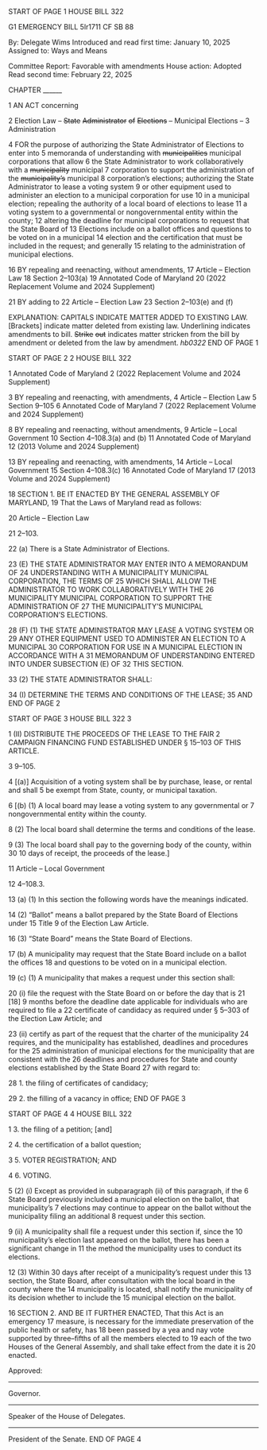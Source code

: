 START OF PAGE 1
HOUSE BILL 322

G1 EMERGENCY BILL 5lr1711
CF SB 88

By: Delegate Wims
Introduced and read first time: January 10, 2025
Assigned to: Ways and Means

Committee Report: Favorable with amendments
House action: Adopted
Read second time: February 22, 2025

CHAPTER ______

1 AN ACT concerning

2 Election Law – ~~State~~ ~~Administrator~~ ~~of~~ ~~Elections~~ ~~–~~ Municipal Elections –
3 Administration

4 FOR the purpose of authorizing the State Administrator of Elections to enter into
5 memoranda of understanding with ~~municipalities~~ municipal corporations that allow
6 the State Administrator to work collaboratively with a ~~municipality~~ municipal
7 corporation to support the administration of the ~~municipality’s~~ municipal
8 corporation’s elections; authorizing the State Administrator to lease a voting system
9 or other equipment used to administer an election to a municipal corporation for use
10 in a municipal election; repealing the authority of a local board of elections to lease
11 a voting system to a governmental or nongovernmental entity within the county;
12 altering the deadline for municipal corporations to request that the State Board of
13 Elections include on a ballot offices and questions to be voted on in a municipal
14 election and the certification that must be included in the request; and generally
15 relating to the administration of municipal elections.

16 BY repealing and reenacting, without amendments,
17 Article – Election Law
18 Section 2–103(a)
19 Annotated Code of Maryland
20 (2022 Replacement Volume and 2024 Supplement)

21 BY adding to
22 Article – Election Law
23 Section 2–103(e) and (f)

EXPLANATION: CAPITALS INDICATE MATTER ADDED TO EXISTING LAW.
[Brackets] indicate matter deleted from existing law.
Underlining indicates amendments to bill.
~~Strike~~ ~~out~~ indicates matter stricken from the bill by amendment or deleted from the law by
amendment. *hb0322*
END OF PAGE 1

START OF PAGE 2
2 HOUSE BILL 322

1 Annotated Code of Maryland
2 (2022 Replacement Volume and 2024 Supplement)

3 BY repealing and reenacting, with amendments,
4 Article – Election Law
5 Section 9–105
6 Annotated Code of Maryland
7 (2022 Replacement Volume and 2024 Supplement)

8 BY repealing and reenacting, without amendments,
9 Article – Local Government
10 Section 4–108.3(a) and (b)
11 Annotated Code of Maryland
12 (2013 Volume and 2024 Supplement)

13 BY repealing and reenacting, with amendments,
14 Article – Local Government
15 Section 4–108.3(c)
16 Annotated Code of Maryland
17 (2013 Volume and 2024 Supplement)

18 SECTION 1. BE IT ENACTED BY THE GENERAL ASSEMBLY OF MARYLAND,
19 That the Laws of Maryland read as follows:

20 Article – Election Law

21 2–103.

22 (a) There is a State Administrator of Elections.

23 (E) THE STATE ADMINISTRATOR MAY ENTER INTO A MEMORANDUM OF
24 UNDERSTANDING WITH A MUNICIPALITY MUNICIPAL CORPORATION, THE TERMS OF
25 WHICH SHALL ALLOW THE ADMINISTRATOR TO WORK COLLABORATIVELY WITH THE
26 MUNICIPALITY MUNICIPAL CORPORATION TO SUPPORT THE ADMINISTRATION OF
27 THE MUNICIPALITY’S MUNICIPAL CORPORATION’S ELECTIONS.

28 (F) (1) THE STATE ADMINISTRATOR MAY LEASE A VOTING SYSTEM OR
29 ANY OTHER EQUIPMENT USED TO ADMINISTER AN ELECTION TO A MUNICIPAL
30 CORPORATION FOR USE IN A MUNICIPAL ELECTION IN ACCORDANCE WITH A
31 MEMORANDUM OF UNDERSTANDING ENTERED INTO UNDER SUBSECTION (E) OF
32 THIS SECTION.

33 (2) THE STATE ADMINISTRATOR SHALL:

34 (I) DETERMINE THE TERMS AND CONDITIONS OF THE LEASE;
35 AND
END OF PAGE 2

START OF PAGE 3
HOUSE BILL 322 3

1 (II) DISTRIBUTE THE PROCEEDS OF THE LEASE TO THE FAIR
2 CAMPAIGN FINANCING FUND ESTABLISHED UNDER § 15–103 OF THIS ARTICLE.

3 9–105.

4 [(a)] Acquisition of a voting system shall be by purchase, lease, or rental and shall
5 be exempt from State, county, or municipal taxation.

6 [(b) (1) A local board may lease a voting system to any governmental or
7 nongovernmental entity within the county.

8 (2) The local board shall determine the terms and conditions of the lease.

9 (3) The local board shall pay to the governing body of the county, within 30
10 days of receipt, the proceeds of the lease.]

11 Article – Local Government

12 4–108.3.

13 (a) (1) In this section the following words have the meanings indicated.

14 (2) “Ballot” means a ballot prepared by the State Board of Elections under
15 Title 9 of the Election Law Article.

16 (3) “State Board” means the State Board of Elections.

17 (b) A municipality may request that the State Board include on a ballot the offices
18 and questions to be voted on in a municipal election.

19 (c) (1) A municipality that makes a request under this section shall:

20 (i) file the request with the State Board on or before the day that is
21 [18] 9 months before the deadline date applicable for individuals who are required to file a
22 certificate of candidacy as required under § 5–303 of the Election Law Article; and

23 (ii) certify as part of the request that the charter of the municipality
24 requires, and the municipality has established, deadlines and procedures for the
25 administration of municipal elections for the municipality that are consistent with the
26 deadlines and procedures for State and county elections established by the State Board
27 with regard to:

28 1. the filing of certificates of candidacy;

29 2. the filling of a vacancy in office;
END OF PAGE 3

START OF PAGE 4
4 HOUSE BILL 322

1 3. the filing of a petition; [and]

2 4. the certification of a ballot question;

3 5. VOTER REGISTRATION; AND

4 6. VOTING.

5 (2) (i) Except as provided in subparagraph (ii) of this paragraph, if the
6 State Board previously included a municipal election on the ballot, that municipality’s
7 elections may continue to appear on the ballot without the municipality filing an additional
8 request under this section.

9 (ii) A municipality shall file a request under this section if, since the
10 municipality’s election last appeared on the ballot, there has been a significant change in
11 the method the municipality uses to conduct its elections.

12 (3) Within 30 days after receipt of a municipality’s request under this
13 section, the State Board, after consultation with the local board in the county where the
14 municipality is located, shall notify the municipality of its decision whether to include the
15 municipal election on the ballot.

16 SECTION 2. AND BE IT FURTHER ENACTED, That this Act is an emergency
17 measure, is necessary for the immediate preservation of the public health or safety, has
18 been passed by a yea and nay vote supported by three–fifths of all the members elected to
19 each of the two Houses of the General Assembly, and shall take effect from the date it is
20 enacted.

Approved:

________________________________________________________________________________
Governor.

________________________________________________________________________________
Speaker of the House of Delegates.

________________________________________________________________________________
President of the Senate.
END OF PAGE 4